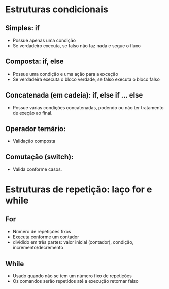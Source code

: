 # Estruturas condicionais
## Simples: if
  - Possue apenas uma condição
  - Se verdadeiro executa, se falso não faz nada e segue o fluxo

## Composta: if, else
  - Possue uma condição e uma ação para a exceção
  - Se verdadeira executa o bloco verdade, se falso executa o bloco falso

## Concatenada (em cadeia): if, else if ... else
  - Possue várias condições concatenadas, podendo ou não ter tratamento de exeção ao final.

## Operador ternário:
 - Validação composta

## Comutação (switch):
 - Valida conforme casos.


# Estruturas de repetição: laço for e while
## For
  - Número de repetições fixos
  - Executa conforme um contador
  - dividido em três partes: valor inicial (contador), condição, incremento/decremento

## While
  - Usado quando não se tem um número fixo de repetições
  - Os comandos serão repetidos até a execução retornar falso